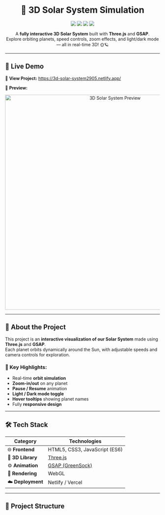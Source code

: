 <h1 align="center">🌌 3D Solar System Simulation</h1>
<p align="center">
  <img src="https://img.shields.io/badge/3D-Three.js-blue?style=for-the-badge" />
  <img src="https://img.shields.io/badge/Animation-GSAP-green?style=for-the-badge" />
  <img src="https://img.shields.io/badge/Language-JavaScript-yellow?style=for-the-badge" />
  <img src="https://img.shields.io/badge/Deployed%20On-Netlify-blueviolet?style=for-the-badge" />
</p>

<p align="center">
  A <b>fully interactive 3D Solar System</b> built with <b>Three.js</b> and <b>GSAP</b>.<br/>
  Explore orbiting planets, speed controls, zoom effects, and light/dark mode — all in real-time 3D! 🌞🪐
</p>

---

## 🚀 Live Demo
🔗 **View Project:** https://3d-solar-system2905.netlify.app/

📸 **Preview:**
<p align="center">
  <img src="preview.png" width="700" alt="3D Solar System Preview"/>
</p>

---

## 🧠 About the Project
This project is an **interactive visualization of our Solar System** made using **Three.js** and **GSAP**.  
Each planet orbits dynamically around the Sun, with adjustable speeds and camera controls for exploration.  

### 🎯 Key Highlights:
- Real-time **orbit simulation**  
- **Zoom-in/out** on any planet  
- **Pause / Resume** animation  
- **Light / Dark mode toggle**  
- **Hover tooltips** showing planet names  
- Fully **responsive design**  

---

## 🛠️ Tech Stack
| Category | Technologies |
|-----------|--------------|
| 🌐 **Frontend** | HTML5, CSS3, JavaScript (ES6) |
| 🎨 **3D Library** | [Three.js](https://threejs.org/) |
| ⚙️ **Animation** | [GSAP (GreenSock)](https://greensock.com/gsap/) |
| 💾 **Rendering** | WebGL |
| ☁️ **Deployment** | Netlify / Vercel |

---

## 📂 Project Structure
